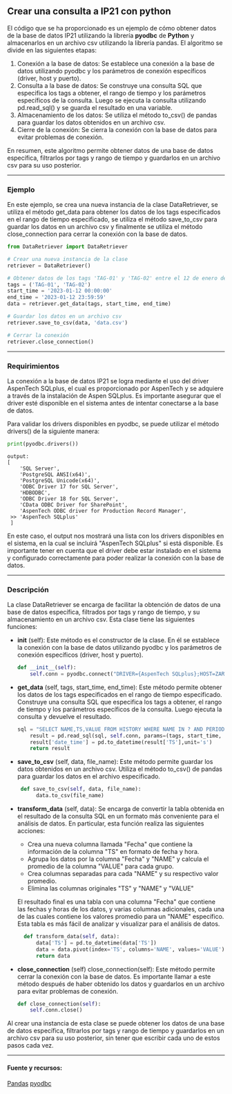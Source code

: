 

## Crear una consulta a IP21 con python

El código que se ha proporcionado es un ejemplo de cómo obtener datos de la base de datos IP21 utilizando la librería **pyodbc** de **Python** y almacenarlos en un archivo csv utilizando la librería pandas. El algoritmo se divide en las siguientes etapas:

 1. Conexión a la base de datos: Se establece una conexión a la base de datos utilizando pyodbc y los parámetros de conexión específicos (driver, host y puerto).
 2. Consulta a la base de datos: Se construye una consulta SQL que especifica los tags a obtener, el rango de tiempo y los parámetros específicos de la consulta. Luego se ejecuta la consulta utilizando pd.read_sql() y se guarda el resultado en una variable.
 3. Almacenamiento de los datos: Se utiliza el método to_csv() de pandas para guardar los datos obtenidos en un archivo csv.
 4. Cierre de la conexión: Se cierra la conexión con la base de datos para evitar problemas de conexión.

En resumen, este algoritmo permite obtener datos de una base de datos específica, filtrarlos por tags y rango de tiempo y guardarlos en un archivo csv para su uso posterior.

---

 ### Ejemplo

 En este ejemplo, se crea una nueva instancia de la clase DataRetriever, se utiliza el método get_data para obtener los datos de los tags especificados en el rango de tiempo especificado, se utiliza el método save_to_csv para guardar los datos en un archivo csv y finalmente se utiliza el método close_connection para cerrar la conexión con la base de datos.

```python
from DataRetriever import DataRetriever

# Crear una nueva instancia de la clase
retriever = DataRetriever()

# Obtener datos de los tags 'TAG-01' y 'TAG-02' entre el 12 de enero de 2023 a las 00:00:00 y el 12 de enero de 2023 a las 23:59:59
tags = ('TAG-01', 'TAG-02')
start_time = '2023-01-12 00:00:00'
end_time = '2023-01-12 23:59:59'
data = retriever.get_data(tags, start_time, end_time)

# Guardar los datos en un archivo csv
retriever.save_to_csv(data, 'data.csv')

# Cerrar la conexión
retriever.close_connection()
```

---

### Requirimientos
La conexión a la base de datos IP21 se logra mediante el uso del driver AspenTech SQLplus, el cual es proporcionado por AspenTech y se adquiere a través de la instalación de Aspen SQLplus. Es importante asegurar que el driver esté disponible en el sistema antes de intentar conectarse a la base de datos.

Para validar los drivers disponibles en pyodbc, se puede utilizar el método drivers() de la siguiente manera:

```python
print(pyodbc.drivers())
```

```
output:
[
    'SQL Server',
    'PostgreSQL ANSI(x64)',
    'PostgreSQL Unicode(x64)',
    'ODBC Driver 17 for SQL Server',
    'HDBODBC',
    'ODBC Driver 18 for SQL Server',
    'CData ODBC Driver for SharePoint',
    'AspenTech ODBC driver for Production Record Manager',
 >> 'AspenTech SQLplus'
 ] 
```

En este caso, el output nos mostrará una lista con los drivers disponibles en el sistema, en la cual se incluirá "AspenTech SQLplus" si está disponible.
Es importante tener en cuenta que el driver debe estar instalado en el sistema y configurado correctamente para poder realizar la conexión con la base de datos.

---
 ### Descripción
La clase DataRetriever se encarga de facilitar la obtención de datos de una base de datos específica, filtrados por tags y rango de tiempo, y su almacenamiento en un archivo csv. Esta clase tiene las siguientes funciones:

 - **__init__** (self): 
  Este método es el constructor de la clase. En él se establece la conexión con la base de datos utilizando pyodbc y los parámetros de conexión específicos (driver, host y puerto).
    ```python
   def __init__(self):
        self.conn = pyodbc.connect("DRIVER={AspenTech SQLplus};HOST=ZARWSQLIP2PRD02;PORT=10014")
    ```

- **get_data** (self, tags, start_time, end_time): 
  Este método permite obtener los datos de los tags especificados en el rango de tiempo especificado. Construye una consulta SQL que especifica los tags a obtener, el rango de tiempo y los parámetros específicos de la consulta. Luego ejecuta la consulta y devuelve el resultado.
    ```python
    sql = "SELECT NAME,TS,VALUE FROM HISTORY WHERE NAME IN ? AND PERIOD = 9000 AND REQUEST = 2 AND TS BETWEEN TIMESTAMP ? AND TIMESTAMP ?"
        result = pd.read_sql(sql, self.conn, params=(tags, start_time, end_time))
        result['date_time'] = pd.to_datetime(result['TS'],unit='s')
        return result
    ```

- **save_to_csv** (self, data, file_name): 
 Este método permite guardar los datos obtenidos en un archivo csv. Utiliza el método to_csv() de pandas para guardar los datos en el archivo especificado.
  ```python
   def save_to_csv(self, data, file_name):
        data.to_csv(file_name)
  ```

- **transform_data** (self, data): 
 Se encarga de convertir la tabla obtenida en el resultado de la consulta SQL en un formato más conveniente para el análisis de datos. En particular, esta función realiza las siguientes acciones:

  - Crea una nueva columna llamada "Fecha" que contiene la información de la columna "TS" en formato de fecha y hora.
  - Agrupa los datos por la columna "Fecha" y "NAME" y calcula el promedio de la columna "VALUE" para cada grupo.
  - Crea columnas separadas para cada "NAME" y su respectivo valor promedio.
  - Elimina las columnas originales "TS" y "NAME" y "VALUE"

  El resultado final es una tabla con una columna "Fecha" que contiene las fechas y horas de los datos, y varias columnas adicionales, cada una de las cuales contiene los valores promedio para un "NAME" específico. Esta tabla es más fácil de analizar y visualizar para el análisis de datos.
  ```python
    def transform_data(self, data):
        data['TS'] = pd.to_datetime(data['TS'])
        data = data.pivot(index='TS', columns='NAME', values='VALUE')
        return data
  ```

- **close_connection** (self)
   close_connection(self): Este método permite cerrar la conexión con la base de datos. Es importante llamar a este método después de haber obtenido los datos y guardarlos en un archivo para evitar problemas de conexión.
    ```python
    def close_connection(self):
        self.conn.close()
    ```
Al crear una instancia de esta clase se puede obtener los datos de una base de datos específica, filtrarlos por tags y rango de tiempo y guardarlos en un archivo csv para su uso posterior, sin tener que escribir cada uno de estos pasos cada vez.

---

#### Fuente y recursos:
[Pandas](https://pandas.pydata.org/)
[pyodbc](https://github.com/mkleehammer/pyodbc)
